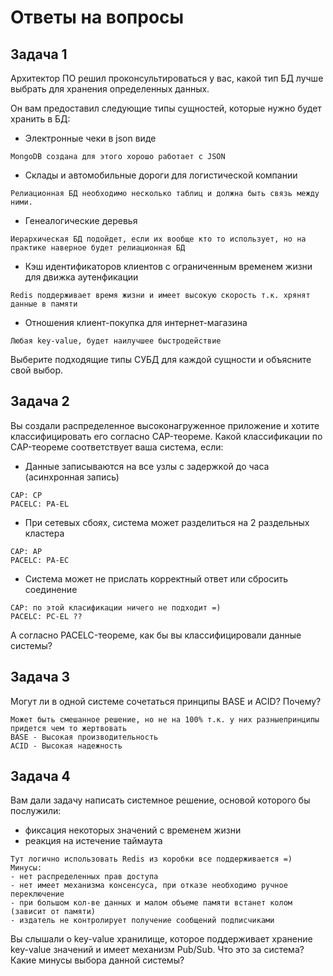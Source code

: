 # Ответы на вопросы

## Задача 1

Архитектор ПО решил проконсультироваться у вас, какой тип БД лучше выбрать для хранения определенных данных.

Он вам предоставил следующие типы сущностей, которые нужно будет хранить в БД:

* Электронные чеки в json виде
```
MongoDB создана для этого хорошо работает с JSON
```
* Склады и автомобильные дороги для логистической компании
```
Релиационная БД необходимо несколько таблиц и должна быть связь между ними.
```
* Генеалогические деревья
```
Иерархическая БД подойдет, если их вообще кто то использует, но на практике наверное будет релиационная БД
```
* Кэш идентификаторов клиентов с ограниченным временем жизни для движка аутенфикации
```
Redis поддерживает время жизни и имеет высокую скорость т.к. хрянят данные в памяти
```
* Отношения клиент-покупка для интернет-магазина
```
Любая key-value, будет наилучшее быстродействие
```

 Выберите подходящие типы СУБД для каждой сущности и объясните свой выбор.


## Задача 2


Вы создали распределенное высоконагруженное приложение и хотите классифицировать его согласно CAP-теореме. Какой классификации по CAP-теореме соответствует ваша система, если:

* Данные записываются на все узлы с задержкой до часа (асинхронная запись)
```
CAP: CP 
PACELC: PA-EL
```
* При сетевых сбоях, система может разделиться на 2 раздельных кластера
```
CAP: AP
PACELC: PA-EC
```
* Система может не прислать корректный ответ или сбросить соединение
```
CAP: по этой класификации ничего не подходит =)
PACELC: PC-EL ??
```
А согласно PACELC-теореме, как бы вы классифицировали данные системы?

## Задача 3
Могут ли в одной системе сочетаться принципы BASE и ACID? Почему?
```
Может быть смешанное решение, но не на 100% т.к. у них разныепринципы придется чем то жертвовать
BASE - Высокая производительность
ACID - Высокая надежность 
```
## Задача 4

Вам дали задачу написать системное решение, основой которого бы послужили:

* фиксация некоторых значений с временем жизни
* реакция на истечение таймаута
```
Тут логично использовать Redis из коробки все поддерживается =)
Минусы:
- нет распределенных прав доступа
- нет имеет механизма консенсуса, при отказе необходимо ручное переключение
- при большом кол-ве данных и малом объеме памяти встанет колом (зависит от памяти)
- издатель не контролирует получение сообщений подписчиками
```
Вы слышали о key-value хранилище, которое поддерживает хранение key-value значений и имеет механизм Pub/Sub. Что это за система? Какие минусы выбора данной системы?



